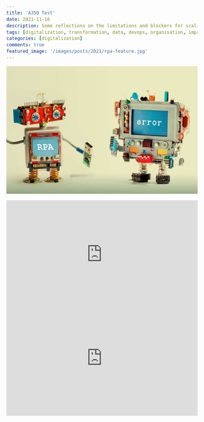 ```yaml
---
title: 'A350 Test'
date: 2021-11-16
description: Some reflections on the limitations and blockers for scaling RPA
tags: [digitalization, transformation, data, devops, organisation, improvement, speed, automation, rpa, uipath, api]
categories: [digitalization]
comments: true
featured_image: '/images/posts/2021/rpa-feature.jpg'
---
```


![](/images/posts/2021/rpa.jpg)

<div style="width:100%; padding-bottom:56.25%; position:relative;">
  <iframe src="https://htmlpreview.github.io/?https://raw.githubusercontent.com/clintjb/A350-Tracking/main/flight_data_a350.html" style="position:absolute; top:0px; left:0px; 
  width:100%; height:100%; border: none; overflow: hidden;"></iframe>
</div>

<div style="width:100%; padding-bottom:56.25%; position:relative;">
  <iframe src="https://raw.githubusercontent.com/clintjb/A350-Tracking/main/flight_data_a350.html" style="position:absolute; top:0px; left:0px; 
  width:100%; height:100%; border: none; overflow: hidden;"></iframe>
</div>
